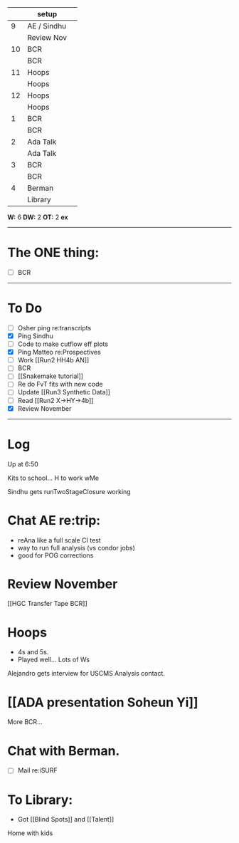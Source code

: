 
|     | setup       |     |
| --- | ----------- | --- |
| 9   | AE / Sindhu |     |
|     | Review Nov  |     |
| 10  | BCR         |     |
|     | BCR         |     |
| 11  | Hoops       |     |
|     | Hoops       |     |
| 12  | Hoops       |     |
|     | Hoops       |     |
| 1   | BCR         |     |
|     | BCR         |     |
| 2   | Ada Talk    |     |
|     | Ada Talk    |     |
| 3   | BCR         |     |
|     | BCR         |     |
| 4   | Berman      |     |
|     | Library     |     |

**W:** 6 
**DW:** 2
**OT:** 2
**ex** 

---
# The ONE thing: 
- [ ] BCR

---
# To Do

- [ ] Osher ping re:transcripts
- [x] Ping Sindhu
- [ ] Code to make cutflow eff plots 
- [x] Ping Matteo re:Prospectives
- [ ]  Work [[Run2 HH4b AN]]
- [ ] BCR
- [ ] [[Snakemake tutorial]] 
- [ ] Re do FvT fits with new code
- [ ] Update [[Run3 Synthetic Data]]
- [ ] Read [[Run2 X->HY->4b]]
- [x] Review November

---

# Log

Up at 6:50 

Kits to school... H to work wMe

Sindhu gets runTwoStageClosure working

# Chat AE re:trip: 
- reAna like a full scale CI test
- way to run full analysis (vs condor jobs)
- good for POG corrections 

# Review November

[[HGC Transfer Tape BCR]]

# Hoops 
- 4s and 5s. 
- Played well... Lots of Ws

Alejandro gets interview for USCMS Analysis contact.

# [[ADA presentation Soheun Yi]]

More BCR...

# Chat with Berman. 
- [ ] Mail re:iSURF

# To Library: 
- Got [[Blind Spots]] and [[Talent]]

Home with kids
